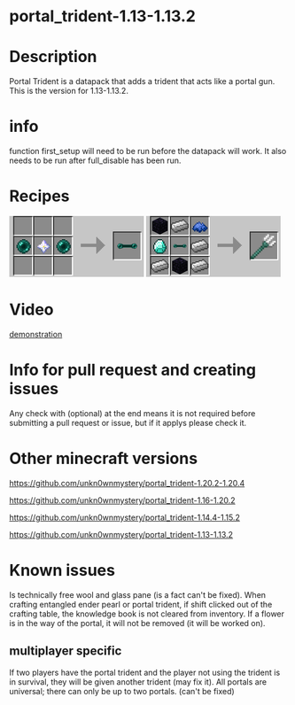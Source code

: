 # portal_trident-1.13-1.13.2


# Description
Portal Trident is a datapack that adds a trident that acts like a portal gun. This is the version for 1.13-1.13.2.

# info
function first_setup will need to be run before the datapack will work. It also needs to be run after full_disable has been run.


# Recipes
![entangled ender pearl recipe](/image/entangled_ender_pearl.png)
![portal trident recipe](/image/portal_trident.png)


# Video
[demonstration](https://youtu.be/MIrtFckkb6E)


# Info for pull request and creating issues
Any check with (optional) at the end means it is not required before submitting a pull request or issue, but if it applys please check it.


# Other minecraft versions
https://github.com/unkn0wnmystery/portal_trident-1.20.2-1.20.4

https://github.com/unkn0wnmystery/portal_trident-1.16-1.20.2

https://github.com/unkn0wnmystery/portal_trident-1.14.4-1.15.2

https://github.com/unkn0wnmystery/portal_trident-1.13-1.13.2


# Known issues
Is technically free wool and glass pane (is a fact can't be fixed).
When crafting entangled ender pearl or portal trident, if shift clicked out of the crafting table, the knowledge book is not cleared from inventory.
If a flower is in the way of the portal, it will not be removed (it will be worked on).

## multiplayer specific
If two players have the portal trident and the player not using the trident is in survival, they will be given another trident (may fix it).
All portals are universal; there can only be up to two portals. (can't be fixed)
